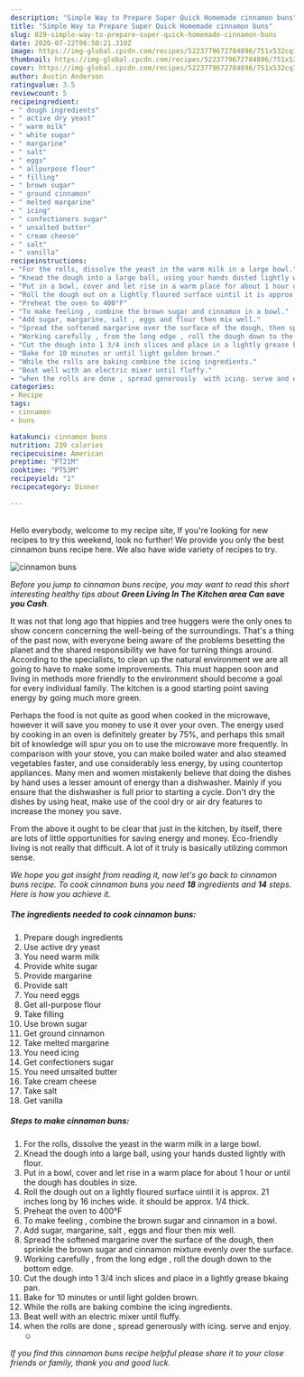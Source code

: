```yaml
---
description: "Simple Way to Prepare Super Quick Homemade cinnamon buns"
title: "Simple Way to Prepare Super Quick Homemade cinnamon buns"
slug: 829-simple-way-to-prepare-super-quick-homemade-cinnamon-buns
date: 2020-07-22T06:50:21.310Z
image: https://img-global.cpcdn.com/recipes/5223779672784896/751x532cq70/cinnamon-buns-recipe-main-photo.jpg
thumbnail: https://img-global.cpcdn.com/recipes/5223779672784896/751x532cq70/cinnamon-buns-recipe-main-photo.jpg
cover: https://img-global.cpcdn.com/recipes/5223779672784896/751x532cq70/cinnamon-buns-recipe-main-photo.jpg
author: Austin Anderson
ratingvalue: 3.5
reviewcount: 5
recipeingredient:
- " dough ingredients"
- " active dry yeast"
- " warm milk"
- " white sugar"
- " margarine"
- " salt"
- " eggs"
- " allpurpose flour"
- " filling"
- " brown sugar"
- " ground cinnamon"
- " melted margarine"
- " icing"
- " confectioners sugar"
- " unsalted butter"
- " cream cheese"
- " salt"
- " vanilla"
recipeinstructions:
- "For the rolls, dissolve the yeast in the warm milk in a large bowl."
- "Knead the dough into a large ball, using your hands dusted lightly with flour."
- "Put in a bowl, cover and let rise in a warm place for about 1 hour or until the dough has doubles in size."
- "Roll the dough out on a lightly floured surface uintil it is approx. 21 inches  long by 16 inches wide. it should be approx. 1/4 thick."
- "Preheat the oven to 400°F"
- "To make feeling , combine the brown sugar and cinnamon in a bowl."
- "Add sugar, margarine, salt , eggs and flour then mix well."
- "Spread the softened margarine over the surface of the dough, then sprinkle the brown sugar and cinnamon mixture evenly over the surface."
- "Working carefully , from the long edge , roll the dough down to the bottom edge."
- "Cut the dough into 1 3/4 inch slices and place in a lightly grease bkaing pan."
- "Bake for 10 minutes or until light golden brown."
- "While the rolls are baking combine the icing ingredients."
- "Beat well with an electric mixer until fluffy."
- "when the rolls are done , spread generously  with icing. serve and enjoy.☺"
categories:
- Recipe
tags:
- cinnamon
- buns

katakunci: cinnamon buns 
nutrition: 239 calories
recipecuisine: American
preptime: "PT21M"
cooktime: "PT53M"
recipeyield: "1"
recipecategory: Dinner

---
```

<br>
Hello everybody, welcome to my recipe site, If you're looking for new recipes to try this weekend, look no further! We provide you only the best cinnamon buns recipe here. We also have wide variety of recipes to try.
<br>


![cinnamon buns](https://img-global.cpcdn.com/recipes/5223779672784896/751x532cq70/cinnamon-buns-recipe-main-photo.jpg)

<i>Before you jump to cinnamon buns recipe, you may want to read this short interesting healthy tips about 
<strong>Green Living In The Kitchen area Can save you Cash</strong>.</i>
</br>

It was not that long ago that hippies and tree huggers were the only ones to show concern concerning the well-being of the surroundings. That's a thing of the past now, with everyone being aware of the problems besetting the planet and the shared responsibility we have for turning things around. According to the specialists, to clean up the natural environment we are all going to have to make some improvements. This must happen soon and living in methods more friendly to the environment should become a goal for every individual family. The kitchen is a good starting point saving energy by going much more green.

Perhaps the food is not quite as good when cooked in the microwave, however it will save you money to use it over your oven. The energy used by cooking in an oven is definitely greater by 75%, and perhaps this small bit of knowledge will spur you on to use the microwave more frequently. In comparison with your stove, you can make boiled water and also steamed vegetables faster, and use considerably less energy, by using countertop appliances. Many men and women mistakenly believe that doing the dishes by hand uses a lesser amount of energy than a dishwasher. Mainly if you ensure that the dishwasher is full prior to starting a cycle. Don't dry the dishes by using heat, make use of the cool dry or air dry features to increase the money you save.

From the above it ought to be clear that just in the kitchen, by itself, there are lots of little opportunities for saving energy and money. Eco-friendly living is not really that difficult. A lot of it truly is basically utilizing common sense.


<i>We hope you got insight from reading it, now let's go back to cinnamon buns recipe. To cook cinnamon buns you need <strong>18</strong> ingredients and <strong>14</strong> steps. Here is how you achieve it.
</i>

##### The ingredients needed to cook cinnamon buns:

1. Prepare  dough ingredients
1. Use  active dry yeast
1. You need  warm milk
1. Provide  white sugar
1. Provide  margarine
1. Provide  salt
1. You need  eggs
1. Get  all-purpose flour
1. Take  filling
1. Use  brown sugar
1. Get  ground cinnamon
1. Take  melted margarine
1. You need  icing
1. Get  confectioners sugar
1. You need  unsalted butter
1. Take  cream cheese
1. Take  salt
1. Get  vanilla


##### Steps to make cinnamon buns:

1. For the rolls, dissolve the yeast in the warm milk in a large bowl.
1. Knead the dough into a large ball, using your hands dusted lightly with flour.
1. Put in a bowl, cover and let rise in a warm place for about 1 hour or until the dough has doubles in size.
1. Roll the dough out on a lightly floured surface uintil it is approx. 21 inches  long by 16 inches wide. it should be approx. 1/4 thick.
1. Preheat the oven to 400°F
1. To make feeling , combine the brown sugar and cinnamon in a bowl.
1. Add sugar, margarine, salt , eggs and flour then mix well.
1. Spread the softened margarine over the surface of the dough, then sprinkle the brown sugar and cinnamon mixture evenly over the surface.
1. Working carefully , from the long edge , roll the dough down to the bottom edge.
1. Cut the dough into 1 3/4 inch slices and place in a lightly grease bkaing pan.
1. Bake for 10 minutes or until light golden brown.
1. While the rolls are baking combine the icing ingredients.
1. Beat well with an electric mixer until fluffy.
1. when the rolls are done , spread generously  with icing. serve and enjoy.☺


<i>If you find this cinnamon buns recipe helpful please share it to your close friends or family, thank you and good luck.</i>
